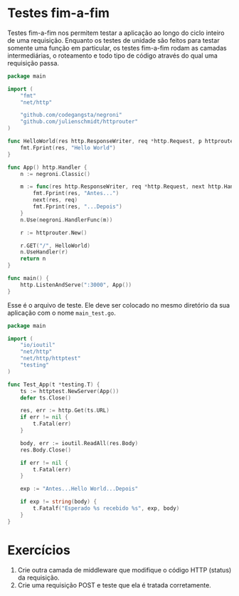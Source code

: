 # Testes fim-a-fim

Testes fim-a-fim nos permitem testar a aplicação ao longo do ciclo inteiro
de uma requisição. Enquanto os testes de unidade são feitos para testar
somente uma função em particular, os testes fim-a-fim rodam as camadas intermediárias,
o roteamento e todo tipo de código através do qual uma requisição passa.

```go
package main

import (
	"fmt"
	"net/http"

	"github.com/codegangsta/negroni"
	"github.com/julienschmidt/httprouter"
)

func HelloWorld(res http.ResponseWriter, req *http.Request, p httprouter.Params) {
	fmt.Fprint(res, "Hello World")
}

func App() http.Handler {
	n := negroni.Classic()

	m := func(res http.ResponseWriter, req *http.Request, next http.HandlerFunc) {
		fmt.Fprint(res, "Antes...")
		next(res, req)
		fmt.Fprint(res, "...Depois")
	}
	n.Use(negroni.HandlerFunc(m))

	r := httprouter.New()

	r.GET("/", HelloWorld)
	n.UseHandler(r)
	return n
}

func main() {
	http.ListenAndServe(":3000", App())
}
```

Esse é o arquivo de teste. Ele deve ser colocado no mesmo diretório 
da sua aplicação com o nome `main_test.go`.

```go
package main

import (
	"io/ioutil"
	"net/http"
	"net/http/httptest"
	"testing"
)

func Test_App(t *testing.T) {
	ts := httptest.NewServer(App())
	defer ts.Close()

	res, err := http.Get(ts.URL)
	if err != nil {
		t.Fatal(err)
	}

	body, err := ioutil.ReadAll(res.Body)
	res.Body.Close()

	if err != nil {
		t.Fatal(err)
	}

	exp := "Antes...Hello World...Depois"

	if exp != string(body) {
		t.Fatalf("Esperado %s recebido %s", exp, body)
	}
}
```

# Exercícios
1. Crie outra camada de middleware que modifique o código HTTP (status) da requisição.
2. Crie uma requisição POST e teste que ela é tratada corretamente.
